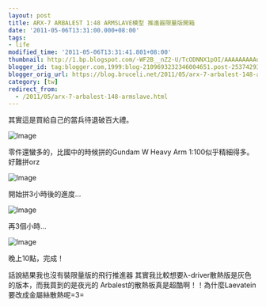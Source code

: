 ```yaml
---
layout: post
title: ARX-7 ARBALEST 1:48 ARMSLAVE模型 推進器限量版開箱
date: '2011-05-06T13:31:00.000+08:00'
tags:
- life
modified_time: '2011-05-06T13:31:41.801+08:00'
thumbnail: http://1.bp.blogspot.com/-WF2B__nZ2-U/TcODNNX1pOI/AAAAAAAAAdE/GeB1RlnzGho/s72-c/%25E7%259B%25B8%25E7%2589%25870088.jpg
blogger_id: tag:blogger.com,1999:blog-2109693232346004651.post-2537429393449663424
blogger_orig_url: https://blog.bruceli.net/2011/05/arx-7-arbalest-148-armslave.html
category: [tw]
redirect_from:
  - /2011/05/arx-7-arbalest-148-armslave.html
---
```


其實這是買給自己的當兵待退破百大禮。

![Image](http://1.bp.blogspot.com/-WF2B__nZ2-U/TcODNNX1pOI/AAAAAAAAAdE/GeB1RlnzGho/s320/%25E7%259B%25B8%25E7%2589%25870088.jpg)

零件還蠻多的，比國中的時候拼的Gundam W Heavy Arm 1:100似乎精細得多。好難拼orz

![Image](http://4.bp.blogspot.com/-32GTQ6xefNA/TcODPiFDolI/AAAAAAAAAdI/wSWXipas5cU/s320/%25E7%259B%25B8%25E7%2589%25870089.jpg)

開始拼3小時後的進度…

![Image](http://4.bp.blogspot.com/-874_cJV7XnI/TcODR6s8xkI/AAAAAAAAAdM/lWVY5icFvio/s320/%25E7%259B%25B8%25E7%2589%25870090.jpg)

再3個小時…

![Image](http://3.bp.blogspot.com/-Qr6rPXYUWA0/TcODUdQ2cqI/AAAAAAAAAdQ/6BM-vbQ9TfQ/s320/%25E7%259B%25B8%25E7%2589%25870091.jpg)

晚上10點，完成！

話說結果我也沒有裝限量版的飛行推進器
其實我比較想要λ-driver散熱版是灰色的版本，而我買到的是夜光的
Arbalest的散熱板真是超酷啊！！為什麼Laevatein要改成金屬絲散熱呢=3=


